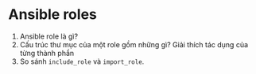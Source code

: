 # Ansible roles

1. Ansible role là gì?
2. Cấu trúc thư mục của một role gồm những gì? Giải thích tác dụng của từng thành phần
3. So sánh `include_role` và `import_role`.
